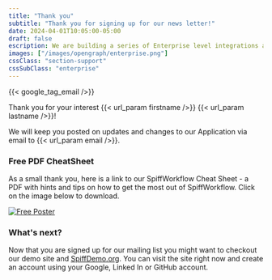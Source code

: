 ```yaml
---
title: "Thank you"
subtitle: "Thank you for signing up for our news letter!"
date: 2024-04-01T10:05:00-05:00
draft: false
escription: We are building a series of Enterprise level integrations and extensions to assure that SpiffWorkflow can meet the needs of large scale organizations.
images: ["/images/opengraph/enterprise.png"]
cssClass: "section-support"
cssSubClass: "enterprise"
---
```


{{< google_tag_email />}}

Thank you for your interest {{< url_param firstname />}} {{< url_param lastname />}}!

We will keep you posted on updates and changes to our Application via email to {{< url_param email />}}.

### Free PDF CheatSheet 

As a small thank you, here is a link to our SpiffWorkflow Cheat Sheet - a PDF with hints and tips on  how to get the most out of SpiffWorkflow.
Click on the image below to download.

[![Free Poster](/images/poster_small.png)](/spiffworkflow_poster.pdf)


### What's next?

Now that you are signed up for our mailing list you might want to checkout our demo site and [SpiffDemo.org](https://SpiffDemo.org).
You can visit the site right now and create an account using your Google, Linked In or GitHub account.
